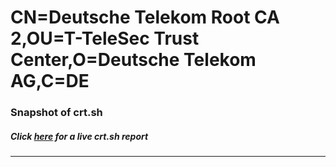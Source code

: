 # CN=Deutsche Telekom Root CA 2,OU=T-TeleSec Trust Center,O=Deutsche Telekom AG,C=DE
### Snapshot of crt.sh
##### Click [here](https://crt.sh/?q=Serial_010C) for a live crt.sh report

---

